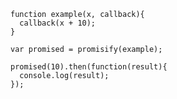     function example(x, callback){
      callback(x + 10);
    }
    
    var promised = promisify(example);
    
    promised(10).then(function(result){
      console.log(result);
    });
